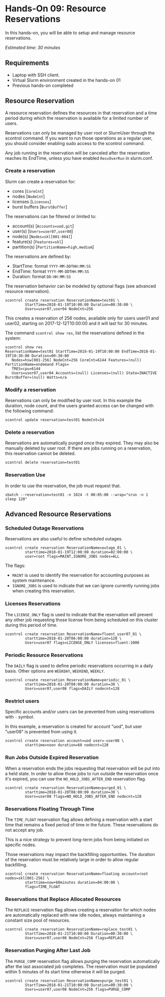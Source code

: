# Hands-On 09: Resource Reservations
<!--
Copyright (C) 2017 Jordi Blasco
Permission is granted to copy, distribute and/or modify this document
under the terms of the GNU Free Documentation License, Version 1.3
or any later version published by the Free Software Foundation;
with no Invariant Sections, no Front-Cover Texts, and no Back-Cover Texts.
A copy of the license is included in the section entitled "GNU
Free Documentation License".
-->
In this hands-on, you will be able to setup and manage resource reservations.

*Estimated time: 30 minutes*

## Requirements
* Laptop with SSH client.
* Virtual Slurm environment created in the hands-on 01
* Previous hands-on completed


## Resource Reservation
A resource reservation defines the resources in that reservation and a time period during which the reservation is available for a limited number of users.

Reservations can only be managed by user root or SlurmUser through the scontrol command. If you want to run those operations as a regular user, you should consider enabling sudo access to the scontrol command.

Any job running in the reservation will be canceled after the reservation reaches its EndTime, unless you have enabled ```ResvOverRun``` in slurm.conf.


### Create a reservation

Slurm can create a reservation for:
* cores [```CoreCnt```]
* nodes [```NodeCnt```]
* licenses [```Licenses```]
* burst buffers [```BurstBuffer```]

The reservations can be filtered or limited to:
* account(s) [```Accounts=uod,git```]
* user(s) [```Users=user07,user08```]
* node(s) [```Nodes=skl[001-004]```]
* feature(s) [```Features=skl```]
* partition(s) [```PartitionName=high,medium```]

The reservations are defined by:
* StartTime: format ```YYYY-MM-DDTHH:MM:SS```
* EndTime: format ```YYYY-MM-DDTHH:MM:SS```
* Duration: format ```DD-HH:MM:SS```

The reservation behavior can be modeled by optional flags (see advanced resource reservation).

```
scontrol create reservation ReservationName=test01 \
         StartTime=2018-01-19T10:00:00 Duration=00:30:00 \
         Users=user07,user04 NodeCnt=256
```

This creates a reservation of 256 nodes, available only for users user01 and user02, starting on 2017-12-12T10:00:00 and it will last for 30 minutes.

The command ```scontrol show res```, list the reservations defined in the system:

```
scontrol show res
ReservationName=test01 StartTime=2018-01-19T10:00:00 EndTime=2018-01-19T10:30:00 Duration=00:30:00
   Nodes=hsw[001-256] NodeCnt=256 CoreCnt=6144 Features=(null) PartitionName=ondemand Flags=
   TRES=cpu=6144
   Users=user07,user04 Accounts=(null) Licenses=(null) State=INACTIVE BurstBuffer=(null) Watts=n/a
```

### Modify a reservation
Reservations can only be modified by user root. In this example the duration, node count, and the users granted access can be changed with the following command:

```
scontrol update reservation=test01 NodeCnt=24
```

### Delete a reservation

Reservations are automatically purged once they expired. They may also be manually deleted by user root. 
If there are jobs running on a reservation, this reservation cannot be deleted.


```
scontrol delete reservation=test01
```

### Reservation Use

In order to use the reservation, the job must request that. 

```
sbatch --reservation=test01 -n 1024 -t 00:05:00 --wrap="srun -n 1 sleep 120"
```


## Advanced Resource Reservations


### Scheduled Outage Reservations

Reservations are also useful to define scheduled outages.

```
scontrol create reservation ReservationName=outage_01 \
         starttime=2018-01-19T12:00:00 duration=02:00:00 \
         user=root flags=MAINT,IGNORE_JOBS nodes=ALL
```

The flags:

* ```MAINT``` is used to identify the reservation for accounting purposes as system maintenance. 
* ```IGNORE_JOBS``` is used to indicate that we can ignore currently running jobs when creating this reservation.


### Licenses Reservations

The ```LICENSE_ONLY``` flag is used to indicate that the reservation will prevent any other job requesting those license from being scheduled on this cluster during this period of time.


```
scontrol create reservation ReservationName=fluent_user07_01 \
         starttime=2018-01-20T06:00:00 duration=120 \
         Users=user07 flags=LICENSE_ONLY licenses=fluent:1000
```

### Periodic Resource Reservations

The ```DAILY``` flag is used to define periodic reservations occurring in a daily basis. Other options are ```WEEKDAY```, ```WEEKEND```, ```WEEKLY```.

```
scontrol create reservation ReservationName=periodic_01 \
         starttime=2018-01-20T08:00:00 duration=30 \
         Users=user07,user08 flags=DAILY nodecnt=128
```


### Restrict users 

Specific accounts and/or users can be prevented from using reservations with ```-``` symbol. 

In this example, a reservation is created for account "uod", but user "user08" is prevented from using it.

```
scontrol create reservation account=uod user=-user08 \
         starttime=noon duration=60 nodecnt=128
```

### Run Jobs Outside Expired Reservation

When a reservation ends the jobs requesting that reservation will be put into a held state. In order to allow those jobs to run outside the reservation once it's expired, you can use the ```NO_HOLD_JOBS_AFTER_END``` reservation flag.

```
scontrol create reservation ReservationName=purged_01 \
         starttime=2018-01-20T08:00:00 duration=30 \
         Users=user08 flags=NO_HOLD_JOBS_AFTER_END nodecnt=128
```

### Reservations Floating Through Time

The ```TIME_FLOAT``` reservation flag allows defining a reservation with a start time that remains a fixed period of time in the future. These reservations do not accept any job.

This is a nice strategy to prevent long-term jobs from being initiated on specific nodes.

Those reservations may impact the backfilling opportunities. The duration of the reservation must be relatively large in order to allow regular backfilling.

```
scontrol create reservation ReservationName=floating account=root nodes=skl[001-256] \
         starttime=now+60minutes duration=04:00:00 \
         flags=TIME_FLOAT
```

### Reservations that Replace Allocated Resources

The ```REPLACE``` reservation flag allows creating a reservation for which nodes are automatically replaced with new idle nodes, always maintaining a constant size pool of resources.

```
scontrol create reservation ReservationName=replace_test01 \
         StartTime=2018-01-21T10:00:00 Duration=00:30:00 \
         Users=user07,user08 NodeCnt=256 flags=REPLACE
```


### Reservation Purging After Last Job

The ```PURGE_COMP``` reservation flag allows purging the reservation automatically after the last associated job completes. The reservation must be populated within 5 minutes of its start time otherwise it will be purged.

```
scontrol create reservation ReservationName=purge_test01 \
         StartTime=2018-01-21T10:00:00 Duration=00:30:00 \
         Users=user07,user08 NodeCnt=256 flags=PURGE_COMP
```
